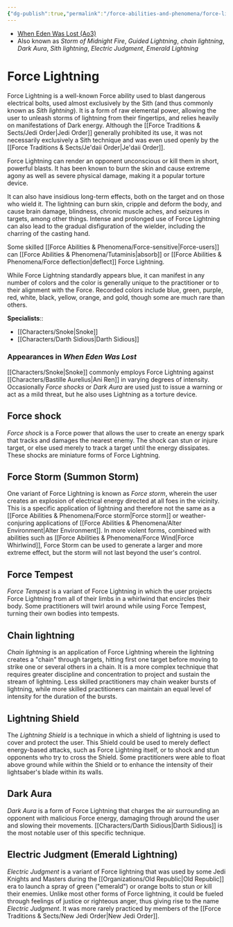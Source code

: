```yaml
---
{"dg-publish":true,"permalink":"/force-abilities-and-phenomena/force-lightning/","tags":["dark","alter","body","forcepower"]}
---
```


- [When Eden Was Lost (Ao3)](https://archiveofourown.org/works/19334440/chapters/45992584)
- Also known as *Storm of Midnight Fire*, *Guided Lightning*, *chain lightning*, *Dark Aura*, *Sith lightning*, *Electric Judgment*, *Emerald Lightning*
# Force Lightning
Force Lightning is a well-known Force ability used to blast dangerous electrical bolts, used almost exclusively by the Sith (and thus commonly known as *Sith lightning*). It is a form of raw elemental power, allowing the user to unleash storms of lightning from their fingertips, and relies heavily on manifestations of Dark energy. Although the [[Force Traditions & Sects/Jedi Order\|Jedi Order]] generally prohibited its use, it was not necessarily exclusively a Sith technique and was even used openly by the [[Force Traditions & Sects/Je'daii Order\|Je'daii Order]]. 

Force Lightning can render an opponent unconscious or kill them in short, powerful blasts. It has been known to burn the skin and cause extreme agony as well as severe physical damage, making it a popular torture device. 

It can also have insidious long-term effects, both on the target and on those who wield it. The lightning can burn skin, cripple and deform the body, and cause brain damage, blindness, chronic muscle aches, and seizures in targets, among other things. Intense and prolonged use of Force Lightning can also lead to the gradual disfiguration of the wielder, including the charring of the casting hand. 

Some skilled [[Force Abilities & Phenomena/Force-sensitive\|Force-users]] can [[Force Abilities & Phenomena/Tutaminis\|absorb]] or [[Force Abilities & Phenomena/Force deflection\|deflect]] Force Lightning.

While Force Lightning standardly appears blue, it can manifest in any number of colors and the color is generally unique to the practitioner or to their alignment with the Force. Recorded colors include blue, green, purple, red, white, black, yellow, orange, and gold, though some are much rare than others. 

**Specialists**::
- [[Characters/Snoke\|Snoke]]
- [[Characters/Darth Sidious\|Darth Sidious]]
### Appearances in *When Eden Was Lost*

[[Characters/Snoke\|Snoke]] commonly employs Force Lightning against [[Characters/Bastille Aurelius\|Ani Ren]] in varying degrees of intensity. Occasionally *Force shocks* or *Dark Aura* are used just to issue a warning or act as a mild threat, but he also uses Lightning as a torture device.  
## Force shock
*Force shock* is a Force power that allows the user to create an energy spark that tracks and damages the nearest enemy. The shock can stun or injure target, or else used merely to track a target until the energy dissipates. These shocks are miniature forms of Force Lightning. 
## Force Storm (Summon Storm)
One variant of Force Lightning is known as *Force storm*, wherein the user creates an explosion of electrical energy directed at all foes in the vicinity. This is a specific application of lightning and therefore not the same as a [[Force Abilities & Phenomena/Force storm\|Force storm]] or weather-conjuring applications of [[Force Abilities & Phenomena/Alter Environment\|Alter Environment]]. In more violent forms, combined with abilities such as [[Force Abilities & Phenomena/Force Wind\|Force Whirlwind]], Force Storm can be used to generate a larger and more extreme effect, but the storm will not last beyond the user's control. 
## Force Tempest 
*Force Tempest* is a variant of Force Lightning in which the user projects Force Lightning from all of their limbs in a whirlwind that encircles their body. Some practitioners will twirl around while using Force Tempest, turning their own bodies into tempests.
## Chain lightning
*Chain lightning* is an application of Force Lightning wherein the lightning creates a "chain" through targets, hitting first one target before moving to strike one or several others in a chain. It is a more complex technique that requires greater discipline and concentration to project and sustain the stream of lightning. Less skilled practitioners may chain weaker bursts of lightning, while more skilled practitioners can maintain an equal level of intensity for the duration of the bursts. 
## Lightning Shield
The *Lightning Shield* is a technique in which a shield of lightning is used to cover and protect the user. This Shield could be used to merely deflect energy-based attacks, such as Force Lightning itself, or to shock and stun opponents who try to cross the Shield. Some practitioners were able to float above ground while within the Shield or to enhance the intensity of their lightsaber's blade within its walls. 
## Dark Aura
*Dark Aura* is a form of Force Lightning that charges the air surrounding an opponent with malicious Force energy, damaging through around the user and slowing their movements. [[Characters/Darth Sidious\|Darth Sidious]] is the most notable user of this specific technique. 
## Electric Judgment (Emerald Lightning)
*Electric Judgment* is a variant of Force lightning that was used by some Jedi Knights and Masters during the [[Organizations/Old Republic\|Old Republic]] era to launch a spray of green ("emerald") or orange bolts to stun or kill their enemies. Unlike most other forms of Force lightning, it could be fueled through feelings of justice or righteous anger, thus giving rise to the name *Electric Judgment*. It was more rarely practiced by members of the [[Force Traditions & Sects/New Jedi Order\|New Jedi Order]].